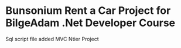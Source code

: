 # Bunsonium Rent a Car Project for BilgeAdam .Net Developer Course
Sql script file added
MVC Ntier Project
